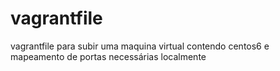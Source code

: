 # vagrantfile
vagrantfile para subir uma maquina virtual contendo centos6 e mapeamento de portas necessárias localmente
